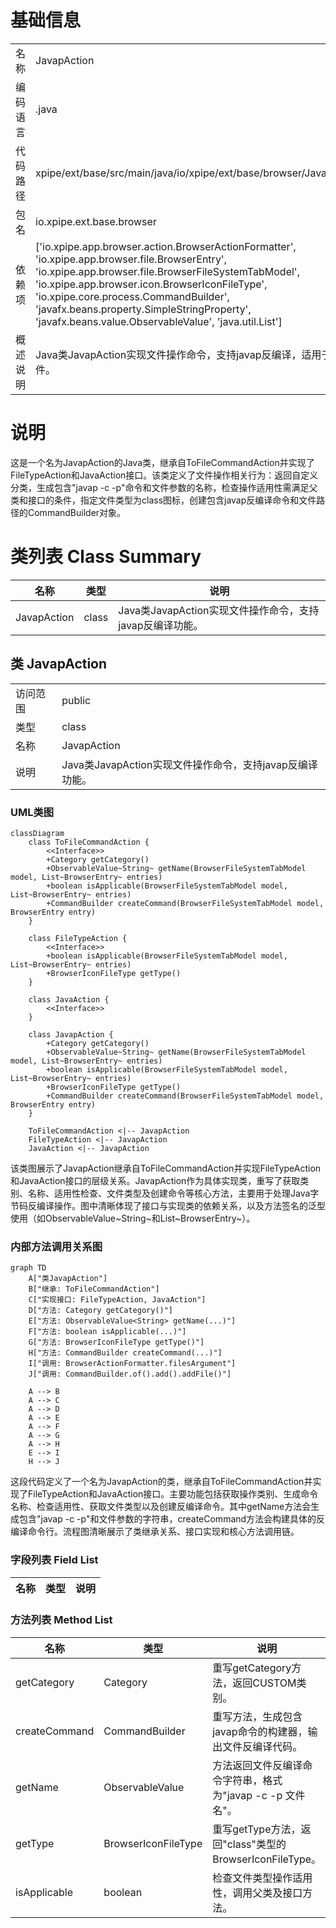 # 基础信息

|      |      |
|------|------|
| 名称 | JavapAction |
| 编码语言 | .java |
| 代码路径 | xpipe/ext/base/src/main/java/io/xpipe/ext/base/browser/JavapAction.java |
| 包名 | io.xpipe.ext.base.browser |
| 依赖项 | ['io.xpipe.app.browser.action.BrowserActionFormatter', 'io.xpipe.app.browser.file.BrowserEntry', 'io.xpipe.app.browser.file.BrowserFileSystemTabModel', 'io.xpipe.app.browser.icon.BrowserIconFileType', 'io.xpipe.core.process.CommandBuilder', 'javafx.beans.property.SimpleStringProperty', 'javafx.beans.value.ObservableValue', 'java.util.List'] |
| 概述说明 | Java类JavapAction实现文件操作命令，支持javap反编译，适用于.class文件。 |

# 说明

这是一个名为JavapAction的Java类，继承自ToFileCommandAction并实现了FileTypeAction和JavaAction接口。该类定义了文件操作相关行为：返回自定义分类，生成包含"javap -c -p"命令和文件参数的名称，检查操作适用性需满足父类和接口的条件，指定文件类型为class图标，创建包含javap反编译命令和文件路径的CommandBuilder对象。

# 类列表 Class Summary

| 名称   | 类型  | 说明 |
|-------|------|-------------|
| JavapAction | class | Java类JavapAction实现文件操作命令，支持javap反编译功能。 |



## 类 JavapAction

|      |      |
|------|------|
| 访问范围 | public |
| 类型 | class |
| 名称 | JavapAction |
| 说明 | Java类JavapAction实现文件操作命令，支持javap反编译功能。 |


### UML类图

```mermaid
classDiagram
    class ToFileCommandAction {
        <<Interface>>
        +Category getCategory()
        +ObservableValue~String~ getName(BrowserFileSystemTabModel model, List~BrowserEntry~ entries)
        +boolean isApplicable(BrowserFileSystemTabModel model, List~BrowserEntry~ entries)
        +CommandBuilder createCommand(BrowserFileSystemTabModel model, BrowserEntry entry)
    }

    class FileTypeAction {
        <<Interface>>
        +boolean isApplicable(BrowserFileSystemTabModel model, List~BrowserEntry~ entries)
        +BrowserIconFileType getType()
    }

    class JavaAction {
        <<Interface>>
    }

    class JavapAction {
        +Category getCategory()
        +ObservableValue~String~ getName(BrowserFileSystemTabModel model, List~BrowserEntry~ entries)
        +boolean isApplicable(BrowserFileSystemTabModel model, List~BrowserEntry~ entries)
        +BrowserIconFileType getType()
        +CommandBuilder createCommand(BrowserFileSystemTabModel model, BrowserEntry entry)
    }

    ToFileCommandAction <|-- JavapAction
    FileTypeAction <|-- JavapAction
    JavaAction <|-- JavapAction
```

该类图展示了JavapAction继承自ToFileCommandAction并实现FileTypeAction和JavaAction接口的层级关系。JavapAction作为具体实现类，重写了获取类别、名称、适用性检查、文件类型及创建命令等核心方法，主要用于处理Java字节码反编译操作。图中清晰体现了接口与实现类的依赖关系，以及方法签名的泛型使用（如ObservableValue~String~和List~BrowserEntry~）。


### 内部方法调用关系图

```mermaid
graph TD
    A["类JavapAction"]
    B["继承: ToFileCommandAction"]
    C["实现接口: FileTypeAction, JavaAction"]
    D["方法: Category getCategory()"]
    E["方法: ObservableValue<String> getName(...)"]
    F["方法: boolean isApplicable(...)"]
    G["方法: BrowserIconFileType getType()"]
    H["方法: CommandBuilder createCommand(...)"]
    I["调用: BrowserActionFormatter.filesArgument"]
    J["调用: CommandBuilder.of().add().addFile()"]

    A --> B
    A --> C
    A --> D
    A --> E
    A --> F
    A --> G
    A --> H
    E --> I
    H --> J
```

这段代码定义了一个名为JavapAction的类，继承自ToFileCommandAction并实现了FileTypeAction和JavaAction接口。主要功能包括获取操作类别、生成命令名称、检查适用性、获取文件类型以及创建反编译命令。其中getName方法会生成包含"javap -c -p"和文件参数的字符串，createCommand方法会构建具体的反编译命令行。流程图清晰展示了类继承关系、接口实现和核心方法调用链。

### 字段列表 Field List

| 名称  | 类型  | 说明 |
|-------|-------|------|

### 方法列表 Method List

| 名称  | 类型  | 说明 |
|-------|-------|------|
| getCategory | Category | 重写getCategory方法，返回CUSTOM类别。 |
| createCommand | CommandBuilder | 重写方法，生成包含javap命令的构建器，输出文件反编译代码。 |
| getName | ObservableValue<String> | 方法返回文件反编译命令字符串，格式为"javap -c -p 文件名"。 |
| getType | BrowserIconFileType | 重写getType方法，返回"class"类型的BrowserIconFileType。 |
| isApplicable | boolean | 检查文件类型操作适用性，调用父类及接口方法。 |




